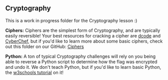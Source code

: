 ## Cryptography
This is a work in progress folder for the Cryptography lesson :)

**Ciphers:**
Ciphers are the simplest form of Cryptography, and are typically easily reversible!
Your best resources for cracking a cipher are [dcode](dcode.fr) and [CyberChef](https://gchq.github.io/CyberChef/), but if you'd like to learn more about some basic ciphers, check out this folder on our GitHub: [Ciphers](../z_Additional%20Resources/Ciphers/)

**Python:**
A ton of typical Cryptography challenges will rely on you being able to reverse a Python script to determine how the flag was encrypted and undo it. We don't teach Python, but if you'd like to learn basic Python, the [w3schools tutorial](https://www.w3schools.com/python/) on it!


